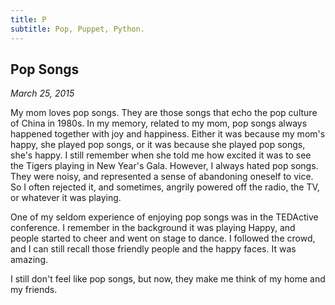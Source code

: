 ```yaml
---
title: P
subtitle: Pop, Puppet, Python.
---
```


## Pop Songs

*March 25, 2015*

My mom loves pop songs. They are those songs that echo the pop culture
of China in 1980s. In my memory, related to my mom, pop songs always
happened together with joy and happiness. Either it was because my mom's
happy, she played pop songs, or it was because she played pop songs,
she's happy. I still remember when she told me how excited it was to see
the Tigers playing in New Year's Gala. However, I always hated pop
songs. They were noisy, and represented a sense of abandoning oneself to
vice. So I often rejected it, and sometimes, angrily powered off the
radio, the TV, or whatever it was playing.

One of my seldom experience of enjoying pop songs was in the TEDActive
conference. I remember in the background it was playing Happy, and
people started to cheer and went on stage to dance. I followed the
crowd, and I can still recall those friendly people and the happy faces.
It was amazing.

I still don't feel like pop songs, but now, they make me think of my
home and my friends.
